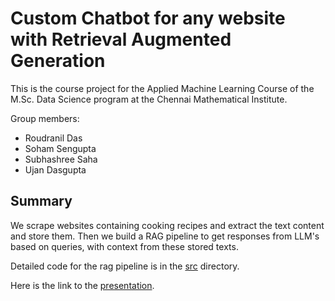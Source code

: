 # Custom Chatbot for any website with Retrieval Augmented Generation

This is the course project for the Applied Machine Learning Course of the M.Sc. Data Science program at the Chennai Mathematical Institute.

Group members:
- Roudranil Das
- Soham Sengupta
- Subhashree Saha
- Ujan Dasgupta

## Summary

We scrape websites containing cooking recipes and extract the text content and store them. Then we build a RAG pipeline to get responses from LLM's based on queries, with context from these stored texts.

Detailed code for the rag pipeline is in the [src](src) directory.

Here is the link to the [presentation](presentation/presentation.pdf).
